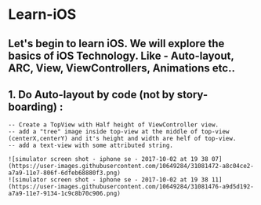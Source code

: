 # Learn-iOS

## Let's begin to learn iOS. We will explore the basics of iOS Technology. Like - Auto-layout, ARC, View, ViewControllers, Animations etc..

## 1. Do Auto-layout by code (not by story-boarding) : 
    
    -- Create a TopView with Half height of ViewController view.
    -- add a "tree" image inside top-view at the middle of top-view (centerX,centerY) and it's height and width are helf of top-view.
    -- add a text-view with some attributed string.
    
    ![simulator screen shot - iphone se - 2017-10-02 at 19 38 07](https://user-images.githubusercontent.com/10649284/31081472-a8c04ce2-a7a9-11e7-806f-6dfeb68880f3.png)
    ![simulator screen shot - iphone se - 2017-10-02 at 19 38 11](https://user-images.githubusercontent.com/10649284/31081476-a9d5d192-a7a9-11e7-9134-1c9c8b70c906.png)
